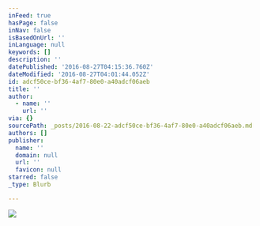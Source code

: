 ```yaml
---
inFeed: true
hasPage: false
inNav: false
isBasedOnUrl: ''
inLanguage: null
keywords: []
description: ''
datePublished: '2016-08-27T04:15:36.760Z'
dateModified: '2016-08-27T04:01:44.052Z'
id: adcf50ce-bf36-4af7-80e0-a40adcf06aeb
title: ''
author:
  - name: ''
    url: ''
via: {}
sourcePath: _posts/2016-08-22-adcf50ce-bf36-4af7-80e0-a40adcf06aeb.md
authors: []
publisher:
  name: ''
  domain: null
  url: ''
  favicon: null
starred: false
_type: Blurb

---
```

![](https://the-grid-user-content.s3-us-west-2.amazonaws.com/f1e9067a-e495-465e-8924-bb8364b73122.jpg)